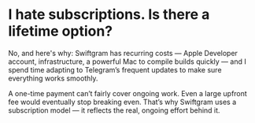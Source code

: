 # I hate subscriptions. Is there a lifetime option?

No, and here's why: Swiftgram has recurring costs — Apple Developer account, infrastructure, a powerful Mac to compile builds quickly — and I spend time adapting to Telegram’s frequent updates to make sure everything works smoothly.  

A one-time payment can’t fairly cover ongoing work. Even a large upfront fee would eventually stop breaking even. That’s why Swiftgram uses a subscription model — it reflects the real, ongoing effort behind it.
